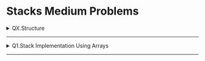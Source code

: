 # Stacks Medium Problems

<details>
<summary>QX.Structure</summary>

__Problem Statement:__


__Brute Force:__

__Optimization:__


__Notes:__

</details>

___



<details>
<summary>Q1.Stack Implementation Using Arrays </summary>

__Problem Statement:__
````text
Implement Stack Operations using Arrays

````


</details>

___

